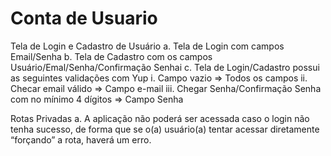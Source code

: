 # Conta de Usuario
 Tela de Login e Cadastro de Usuário
    a. Tela de Login com campos Email/Senha
    b. Tela de Cadastro com os campos Usuário/Emal/Senha/Confirmação Senhai
    c. Tela de Login/Cadastro possui as seguintes validações com Yup
        i. Campo vazio => Todos os campos
        ii. Checar email válido => Campo e-mail
        iii. Chegar Senha/Confirmação Senha com no mínimo 4 dígitos => Campo Senha

 Rotas Privadas
    a. A aplicação não poderá ser acessada caso o login não tenha sucesso, de forma que
    se o(a) usuário(a) tentar acessar diretamente “forçando” a rota, haverá um erro.
